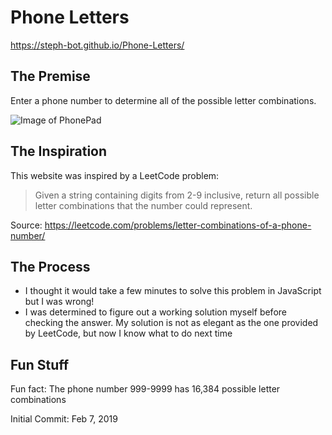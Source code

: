 # Phone Letters

https://steph-bot.github.io/Phone-Letters/

## The Premise
Enter a phone number to determine all of the possible letter combinations. 

![Image of PhonePad](http://upload.wikimedia.org/wikipedia/commons/thumb/7/73/Telephone-keypad2.svg/200px-Telephone-keypad2.svg.png)

## The Inspiration

This website was inspired by a LeetCode problem:

> Given a string containing digits from 2-9 inclusive, return all possible letter combinations that the number could represent.

Source: https://leetcode.com/problems/letter-combinations-of-a-phone-number/

## The Process

- I thought it would take a few minutes to solve this problem in JavaScript but I was wrong!
- I was determined to figure out a working solution myself before checking the answer. My solution is not as elegant as the one provided by LeetCode, but now I know what to do next time

## Fun Stuff

Fun fact: The phone number 999-9999 has 16,384 possible letter combinations




Initial Commit: Feb 7, 2019

